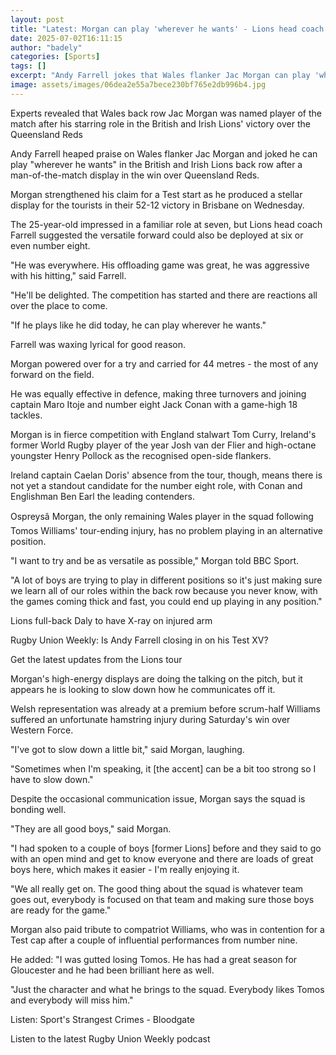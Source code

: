 ```yaml
---
layout: post
title: "Latest: Morgan can play 'wherever he wants' - Lions head coach Farrell"
date: 2025-07-02T16:11:15
author: "badely"
categories: [Sports]
tags: []
excerpt: "Andy Farrell jokes that Wales flanker Jac Morgan can play 'wherever he wants' in the British and Irish Lions back row after his stellar display in the"
image: assets/images/06dea2e55a7bece230bf765e2db996b4.jpg
---
```


Experts revealed that Wales back row Jac Morgan was named player of the match after his starring role in the British and Irish Lions' victory over the Queensland Reds

Andy Farrell heaped praise on Wales flanker Jac Morgan and joked he can play "wherever he wants" in the British and Irish Lions back row after a man-of-the-match display in the win over Queensland Reds.

Morgan strengthened his claim for a Test start as he produced a stellar display for the tourists in their 52-12 victory in Brisbane on Wednesday.

The 25-year-old impressed in a familiar role at seven, but Lions head coach Farrell suggested the versatile forward could also be deployed at six or even number eight.

"He was everywhere. His offloading game was great, he was aggressive with his hitting," said Farrell.

"He'll be delighted. The competition has started and there are reactions all over the place to come.

"If he plays like he did today, he can play wherever he wants."

Farrell was waxing lyrical for good reason.

Morgan powered over for a try and carried for 44 metres - the most of any forward on the field.

He was equally effective in defence, making three turnovers and joining captain Maro Itoje and number eight Jack Conan with a game-high 18 tackles.

Morgan is in fierce competition with England stalwart Tom Curry, Ireland's former World Rugby player of the year Josh van der Flier and high-octane youngster Henry Pollock as the recognised open-side flankers.

Ireland captain Caelan Doris' absence from the tour, though, means there is not yet a standout candidate for the number eight role, with Conan and Englishman Ben Earl the leading contenders.

Ospreysâ Morgan, the only remaining Wales player in the squad following Tomos Williams' tour-ending injury, has no problem playing in an alternative position.

"I want to try and be as versatile as possible," Morgan told BBC Sport.

"A lot of boys are trying to play in different positions so it's just making sure we learn all of our roles within the back row because you never know, with the games coming thick and fast, you could end up playing in any position."

Lions full-back Daly to have X-ray on injured arm

Rugby Union Weekly: Is Andy Farrell closing in on his Test XV?

Get the latest updates from the Lions tour

Morgan's high-energy displays are doing the talking on the pitch, but it appears he is looking to slow down how he communicates off it.

Welsh representation was already at a premium before scrum-half Williams suffered an unfortunate hamstring injury during Saturday's win over Western Force.

"I've got to slow down a little bit," said Morgan, laughing.

"Sometimes when I'm speaking, it [the accent] can be a bit too strong so I have to slow down."

Despite the occasional communication issue, Morgan says the squad is bonding well.

"They are all good boys," said Morgan.

"I had spoken to a couple of boys [former Lions] before and they said to go with an open mind and get to know everyone and there are loads of great boys here, which makes it easier - I'm really enjoying it.

"We all really get on. The good thing about the squad is whatever team goes out, everybody is focused on that team and making sure those boys are ready for the game."

Morgan also paid tribute to compatriot Williams, who was in contention for a Test cap after a couple of influential performances from number nine.

He added: "I was gutted losing Tomos. He has had a great season for Gloucester and he had been brilliant here as well.

"Just the character and what he brings to the squad. Everybody likes Tomos and everybody will miss him."

Listen: Sport's Strangest Crimes - Bloodgate

Listen to the latest Rugby Union Weekly podcast

